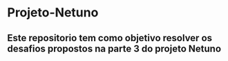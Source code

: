# Projeto-Netuno
## Este repositorio tem como objetivo resolver os desafios propostos na parte 3 do projeto Netuno
